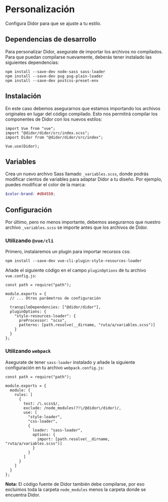 # Personalización

Configura Didor para que se ajuste a tu estilo.

## Dependencias de desarrollo

Para personalizar Didor, asegurate de importar los archivos no compilados. Para que puedan compilarse nuevamente, deberás tener instalado las siguientes dependencias:

```shell
npm install --save-dev node-sass sass-loader
npm install --save-dev pug pug-plain-loader
npm install --save-dev postcss-preset-env
```

## Instalación

En este caso debemos asegurarnos que estamos importando los archivos originales en lugar del código compilado. Esto nos permitirá compilar los componentes de Didor con los nuevos estilos:

```js[src/main.js]
import Vue from "vue";
import "@didor/didor/src/index.scss";
import Didor from "@didor/didor/src/index";

Vue.use(Didor);
```

## Variables

Crea un nuevo archivo Sass llamado `_variables.scss`, donde podrás modificar cientos de variables para adaptar Didor a tu diseño. Por ejemplo, puedes modificar el color de la marca:

```scss
$color-brand: #d84550;
```

## Configuración

Por último, pero no menos importante, debemos asegurarnos que nuestro archivo `_variables.scss` se importe antes que los archivos de Didor.

### Utilizando `@vue/cli`

Primero, instalaremos un plugin para importar recursos css:

```shell
npm install --save-dev vue-cli-plugin-style-resources-loader
```

Añade el siguiente código en el campo `pluginOptions` de tu archivo `vue.config.js`:

```js[vue.config.js]
const path = require("path");

module.exports = {
  // ... Otros parámetros de configuración

  transpileDependencies: ["@didor/didor"],
  pluginOptions: {
    "style-resources-loader": {
      preProcessor: "scss",
      patterns: [path.resolve(__dirname, "ruta/a/variables.scss")]
    }
  }
};
```

### Utilizando `webpack`

Asegurate de tener `sass-loader` instalado y añade la siguiente configuración en tu archivo `webpack.config.js`:

```js[webpack.config.js]
const path = require("path");

module.exports = {
  module: {
    rules: [
      {
        test: /\.scss$/,
        exclude: /node_modules(?!\/@didor\/didor)/,
        use: [
          "style-loader",
          "css-loader",
          {
            loader: "sass-loader",
            options: {
              import: [path.resolve(__dirname, "ruta/a/variables.scss")]
            }
          }
        ]
      }
    ]
  }
};
```

**Nota:** El código fuente de Didor también debe compilarse, por eso excluimos toda la carpeta `node_modules` menos la carpeta donde se encuentra Didor.
